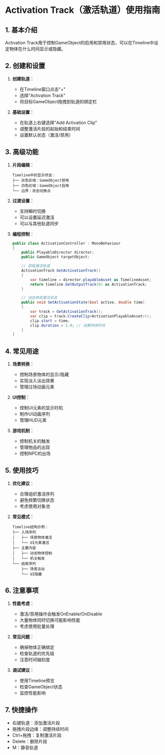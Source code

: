 # Activation Track（激活轨道）使用指南

## 1. 基本介绍
Activation Track用于控制GameObject的启用和禁用状态，可以在Timeline中设定物体在什么时间显示或隐藏。

## 2. 创建和设置
1. **创建轨道**：
   - 在Timeline窗口点击"+"
   - 选择"Activation Track"
   - 将目标GameObject拖拽到轨道的绑定栏

2. **基础设置**：
   - 在轨道上右键选择"Add Activation Clip"
   - 调整激活片段的起始和结束时间
   - 设置默认状态（激活/禁用）

## 3. 高级功能
1. **片段编辑**：
   ```
   Timeline中的显示状态：
   ├── 灰色区域：GameObject禁用
   ├── 白色区域：GameObject启用
   └── 边界：状态切换点
   ```

2. **过渡设置**：
   - 支持瞬时切换
   - 可以设置延迟激活
   - 可以与其他轨道同步

3. **编程控制**：
   ```csharp
   public class ActivationController : MonoBehaviour
   {
       public PlayableDirector director;
       public GameObject targetObject;

       // 获取激活轨道
       ActivationTrack GetActivationTrack()
       {
           var timeline = director.playableAsset as TimelineAsset;
           return timeline.GetOutputTrack(0) as ActivationTrack;
       }

       // 动态修改激活状态
       public void SetActivationState(bool active, double time)
       {
           var track = GetActivationTrack();
           var clip = track.CreateClip<ActivationPlayableAsset>();
           clip.start = time;
           clip.duration = 1.0; // 设置持续时间
       }
   }
   ```

## 4. 常见用途
1. **场景转换**：
   - 控制场景物体的显示/隐藏
   - 实现淡入淡出效果
   - 管理过场动画元素

2. **UI控制**：
   - 控制UI元素的显示时机
   - 制作UI动画序列
   - 管理HUD元素

3. **游戏机制**：
   - 控制机关的触发
   - 管理物品的出现
   - 控制NPC的出场

## 5. 使用技巧
1. **优化建议**：
   - 合理组织激活序列
   - 避免频繁切换状态
   - 考虑使用对象池

2. **常见模式**：
   ```
   Timeline结构示例：
   ├── 入场序列
   │   ├── 场景物体激活
   │   └── UI元素激活
   ├── 主要内容
   │   ├── 动态物体控制
   │   └── 机关触发
   └── 结束序列
       ├── 场景淡出
       └── UI隐藏
   ```

## 6. 注意事项
1. **性能考虑**：
   - 激活/禁用操作会触发OnEnable/OnDisable
   - 大量物体同时切换可能影响性能
   - 考虑使用批量处理

2. **常见问题**：
   - 确保物体正确绑定
   - 检查轨道的优先级
   - 注意时间轴刻度

3. **调试建议**：
   - 使用Timeline预览
   - 检查GameObject状态
   - 监控性能影响

## 7. 快捷操作
- 右键轨道：添加激活片段
- 拖拽片段边缘：调整持续时间
- Ctrl+拖拽：复制激活片段
- Delete：删除片段
- M：静音轨道 